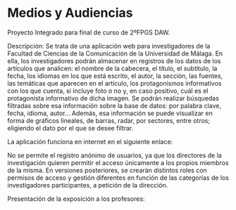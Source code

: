 # Medios y Audiencias

Proyecto Integrado para final de curso de 2ºFPGS DAW. 

Descripción: 
Se trata de una aplicación web para investigadores de la Facultad de Ciencias de la Comunicación de la Universidad de Málaga. En ella, los investigadores podrán almacenar en registros de los datos de los artículos que analicen: el nombre de la cabecera, el título, el subtítulo, la fecha, los idiomas en los que está escrito, el autor, la sección, las fuentes, las temáticas que aparecen en el artículo, los protagonismos informativos con los que cuenta, si incluye foto o no y, en caso positivo, cuál es el protagonista informativo de dicha imagen. 
Se podrán realizar búsquedas filtradas sobre esa información sobre la base de datos: por palabra clave, fecha, idioma, autor... 
Además, esa información se puede visualizar en forma de gráficos lineales, de barras, radar, por sectores, entre otros; eligiendo el dato por el que se desee filtrar. 

La aplicación funciona en internet en el siguiente enlace: 


No se permite el registro anónimo de usuarios, ya que los directores de la investigación quieren permitir el acceso únicamente a los propios miembros de la misma. 
En versiones posteriores, se crearán distintos roles con permisos de acceso y gestión diferentes en función de las categorías de los investigadores participantes, a petición de la dirección. 

Presentación de la exposición a los profesores: 

